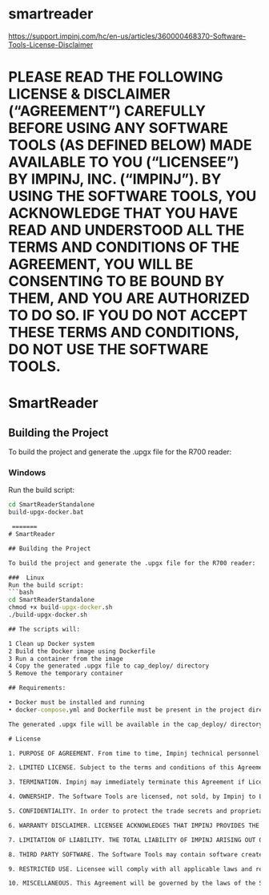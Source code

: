 # smartreader

https://support.impinj.com/hc/en-us/articles/360000468370-Software-Tools-License-Disclaimer

PLEASE READ THE FOLLOWING LICENSE & DISCLAIMER (“AGREEMENT”) CAREFULLY BEFORE USING ANY SOFTWARE TOOLS (AS DEFINED BELOW) MADE AVAILABLE TO YOU (“LICENSEE”) BY IMPINJ, INC. (“IMPINJ”). BY USING THE SOFTWARE TOOLS, YOU ACKNOWLEDGE THAT YOU HAVE READ AND UNDERSTOOD ALL THE TERMS AND CONDITIONS OF THE AGREEMENT, YOU WILL BE CONSENTING TO BE BOUND BY THEM, AND YOU ARE AUTHORIZED TO DO SO. IF YOU DO NOT ACCEPT THESE TERMS AND CONDITIONS, DO NOT USE THE SOFTWARE TOOLS.
 =======
 # SmartReader

 ## Building the Project

 To build the project and generate the .upgx file for the R700 reader:

 ### Windows
 Run the build script:
 ```cmd
 cd SmartReaderStandalone
 build-upgx-docker.bat

  =======
 # SmartReader

 ## Building the Project

 To build the project and generate the .upgx file for the R700 reader:

 ###  Linux
 Run the build script:
 ```bash
 cd SmartReaderStandalone
 chmod +x build-upgx-docker.sh
 ./build-upgx-docker.sh

 ## The scripts will:

 1 Clean up Docker system
 2 Build the Docker image using Dockerfile
 3 Run a container from the image
 4 Copy the generated .upgx file to cap_deploy/ directory
 5 Remove the temporary container

 ## Requirements:

 • Docker must be installed and running
 • docker-compose.yml and Dockerfile must be present in the project directory

The generated .upgx file will be available in the cap_deploy/ directory after successful build.

# License 

1. PURPOSE OF AGREEMENT. From time to time, Impinj technical personnel may make available to Licensee certain software, including code (in source and object form), tools, libraries, configuration files, translations, and related documentation (collectively, “Software Tools”), upon specific request or to assist with a specific deployment. This Agreement sets forth Licensee's limited rights and Impinj's limited obligations with respect to the Software Tools. Licensee acknowledges that Impinj provides the Software Tools free of charge. This Agreement does not grant any rights with respect to Impinj standalone software products (e.g., ItemSense, ItemEncode, SpeedwayConnect) or the firmware on Impinj hardware, all of which are subject to separate license terms.

2. LIMITED LICENSE. Subject to the terms and conditions of this Agreement, Impinj hereby grants to Licensee a limited, royalty-free, worldwide, non-exclusive, perpetual and irrevocable (except as set forth below), non-transferable license, without right of sublicense, to (a) use the Software Tools and (b) only with respect to Software Tools provided in source code form, modify and create derivative works of such Software Tools, in each case, solely for Licensee’s internal development related to the deployment of Impinj products (“Purpose”). The Software Tools may only be used by employees of Licensee that must have access to the Software Tools in connection with the Purpose.

3. TERMINATION. Impinj may immediately terminate this Agreement if Licensee breaches any provision hereof. Upon the termination of this Agreement, Licensee must (a) discontinue all use of the Software Tools, (b) uninstall the Software Tools from its systems, (c) destroy or return to Impinj all copies of the Software Tools and any other materials provided by Impinj, and (d) promptly provide Impinj with written confirmation (including via email) of Licensee’s compliance with these provisions. Sections 4-10 will survive termination of this Agreement.

4. OWNERSHIP. The Software Tools are licensed, not sold, by Impinj to Licensee. Impinj and its suppliers own and retain all right, title, and interest, including all intellectual property rights, in and to the Software Tools. Except for those rights expressly granted in this Agreement, no other rights are granted, either express or implied, to Licensee. Impinj reserves the right to develop, price and sell software products that have features similar to or competitive with Software Tools. Licensee grants Impinj a limited, royalty-free, worldwide, perpetual and irrevocable, transferable, sublicensable, license to Licensee’s derivative works of Software Tools; provided that Licensee has no obligation under this Agreement to deliver to Impinj any such derivative works.

5. CONFIDENTIALITY. In order to protect the trade secrets and proprietary know-how contained in the Software Tools, Licensee will not decompile, disassemble, or reverse engineer, or otherwise attempt to gain access to the source code or algorithms of the Software Tools (unless Impinj provides the Software Tools in source code format). Licensee will maintain the confidentiality of and not disclose to any third party: (a) all non-public information disclosed by Impinj to Licensee under this Agreement and (b) all performance data and all other information obtained through the Software Tools.

6. WARRANTY DISCLAIMER. LICENSEE ACKNOWLEDGES THAT IMPINJ PROVIDES THE SOFTWARE TOOLS FREE OF CHARGE AND ONLY FOR THE PURPOSE. ACCORDINGLY, THE SOFTWARE TOOLS ARE PROVIDED “AS IS” WITHOUT QUALITY CHECK, AND IMPINJ DOES NOT WARRANT THAT THE SOFTWARE TOOLS WILL OPERATE WITHOUT ERROR OR INTERRUPTION OR MEET ANY PERFORMANCE STANDARD OR OTHER EXPECTATION. IMPINJ EXPRESSLY DISCLAIMS ALL WARRANTIES, EXPRESS OR IMPLIED, INCLUDING THE IMPLIED WARRANTIES OF MERCHANTABILITY, NONINFRINGEMENT, QUALITY, ACCURACY, AND FITNESS FOR A PARTICULAR PURPOSE. IMPINJ IS NOT OBLIGATED IN ANY WAY TO PROVIDE SUPPORT OR OTHER MAINTENANCE WITH RESPECT TO THE SOFTWARE TOOLS.

7. LIMITATION OF LIABILITY. THE TOTAL LIABILITY OF IMPINJ ARISING OUT OF OR RELATED TO THE SOFTWARE TOOLS WILL NOT EXCEED THE TOTAL AMOUNT PAID BY LICENSEE TO IMPINJ PURSUANT TO THIS AGREEMENT. IN NO EVENT WILL IMPINJ HAVE LIABILITY FOR ANY INDIRECT, INCIDENTAL, SPECIAL, OR CONSEQUENTIAL DAMAGES, EVEN IF ADVISED OF THE POSSIBILITY OF THESE DAMAGES. THESE LIMITATIONS WILL APPLY NOTWITHSTANDING ANY FAILURE OF ESSENTIAL PURPOSE OF ANY LIMITED REMEDY IN THIS AGREEMENT.

8. THIRD PARTY SOFTWARE. The Software Tools may contain software created by a third party. Licensee’s use of any such third party software is subject to the applicable license terms and this Agreement does not alter those license terms. Licensee may not subject any portion of the Software Tools to an open source license.

9. RESTRICTED USE. Licensee will comply with all applicable laws and regulations to preclude the acquisition by any governmental agency of unlimited rights to technical data, software, and documentation provided with Software Tools, and include the appropriate “Restricted Rights” or “Limited Rights” notices required by the applicable U.S. or foreign government agencies. Licensee will comply in all respects with all U.S. and foreign export and re-export laws and regulations applicable to the technology and documentation provided hereunder.

10. MISCELLANEOUS. This Agreement will be governed by the laws of the State of Washington, U.S.A without reference to conflict of law principles. All disputes arising out of or related to it, will be subject to the exclusive jurisdiction of the state and federal courts located in King County, Washington, and the parties agree and submit to the personal and exclusive jurisdiction and venue of these courts. Licensee will not assign this Agreement, directly or indirectly, by operation of law or otherwise, without the prior written consent of Impinj. This Agreement (and any applicable nondisclosure agreement) is the entire agreement between the parties relating to the Software Tools. No waiver or modification of this Agreement will be valid unless contained in a writing signed by each party.